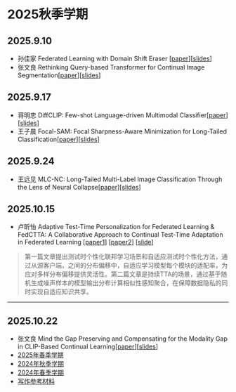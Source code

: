 # 2025秋季学期
## 2025.9.10
 - 孙佳家 Federated Learning with Domain Shift Eraser [[paper](./assets/papers/Federated%20Learning%20with%20Domain%20Shift%20Eraser.pdf)][[slides](./assets/slides/2025.9.10组会%20孙佳家.pptx)]
- 张文良 Rethinking Query-based Transformer for Continual Image Segmentation[[paper](./assets/papers/Rethinking%20Query-based%20Transformer%20for%20Continual%20Image%20Segmentation.pdf)][[slides](./assets/slides/20250910-zhangwl.pptx)]
## 2025.9.17
 - 蒋明忠 DiffCLIP: Few-shot Language-driven Multimodal Classifier[[paper](./assets/papers/DiffCLIP%20Few-shot%20Language-driven%20Multimodal%20Classifier.pdf)][[slides](./assets/slides/2025.9.17%E7%BB%84%E4%BC%9A-%E8%92%8B%E6%98%8E%E5%BF%A0.pdf)]
 - 王子晨 Focal-SAM: Focal Sharpness-Aware Minimization for Long-Tailed Classification[[paper](./assets/papers/Focal-SAM%3A%20Focal%20Sharpness-Aware%20Minimization%20for%20Long-Tailed%20Classification.pdf)][[slides](./assets/slides/2025.9.17%E7%BB%84%E4%BC%9A%20%E7%8E%8B%E5%AD%90%E6%99%A8.pptx)]
## 2025.9.24
 - 王远见 MLC-NC: Long-Tailed Multi-Label Image Classification Through the Lens of Neural Collapse[[paper](./assets/papers/MLC-NC%20Long-Tailed%20Multi-Label%20Image%20Classification%20Through%20the%20Lens%20of%20Neural%20Collapse.pdf)][[slides](./assets/slides/2025.09.24%E7%BB%84%E4%BC%9A%20%E7%8E%8B%E8%BF%9C%E8%A7%81.pdf)]
## 2025.10.15
 - 卢昕怡 Adaptive Test-Time Personalization for Federated Learning & FedCTTA: A Collaborative Approach to Continual Test-Time Adaptation in Federated Learning [[paper1](./assets/papers/Adaptive%20Test-Time%20Personalization%20for.pdf)] [[paper2](./assets/papers/FedCTTA_A%20Collaborative%20Approach%20to%20Continual.pdf)] [[slide](./assets/slides/20251015-lxy.pdf)]
> 第一篇文章提出测试时个性化联邦学习场景和自适应测试时个性化方法，通过从源客户端，之间的分布偏移中，自适应学习模型每个模块的适配率，为应对多样分布偏移提供灵活性。第二篇文章是持续TTA的场景，通过基于随机生成噪声样本的模型输出分布计算相似性感知聚合，在保障数据隐私的同时实现自适应知识共享。
---
## 2025.10.22
 - 张文良 Mind the Gap Preserving and Compensating for the Modality Gap in CLIP-Based Continual Learning[[paper](./assets/papers/Mind%20the%20Gap%20Preserving%20and%20Compensating%20for%20the%20Modality%20Gap%20in%20CLIP-Based%20Continual%20Learning.pdf)][[slides](./assets/slides/20251022-zhangwl%20.pptx)]
- [2025年春季学期](./2025-spring.md)
- [2024年秋季学期](./2024-autumn.md)
- [2024年春季学期](./2024-spring.md)
- [写作参考材料](./documents.md)
